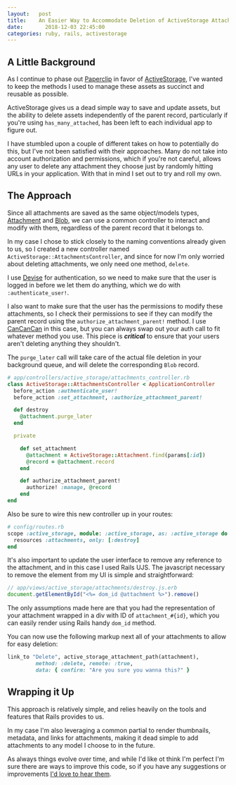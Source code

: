 ```yaml
---
layout:   post
title:    An Easier Way to Accommodate Deletion of ActiveStorage Attachments
date:       2018-12-03 22:45:00
categories: ruby, rails, activestorage
---
```


## A Little Background

As I continue to phase out [Paperclip](https://github.com/thoughtbot/paperclip) in favor of [ActiveStorage](https://edgeguides.rubyonrails.org/active_storage_overview.html), I've wanted to keep the methods I used to manage these assets as succinct
and reusable as possible.

ActiveStorage gives us a dead simple way to save and update assets, but the ability to delete assets independently of the parent record, particularly if you're using `has_many_attached`, has been left to each individual app to figure out.

I have stumbled upon a couple of different takes on how to potentially do this, but I've not been satisfied with their approaches. Many do not take into account authorization and permissions, which if you're not careful, allows any user to delete any attachment they choose just by randomly hitting URLs in your application. With that in mind I set out to try and roll my own.

## The Approach

Since all attachments are saved as the same object/models types, [Attachment](https://api.rubyonrails.org/classes/ActiveStorage/Attachment.html) and [Blob](https://api.rubyonrails.org/classes/ActiveStorage/Blob.html), we can use a common controller to interact and modify with them, regardless of the parent record that it belongs to.

In my case I chose to stick closely to the naming conventions already given to us, so I created a new controller named `ActiveStorage::AttachmentsController`, and since for now I'm only worried about deleting attachments, we only need one method, `delete`.

I use [Devise](https://github.com/plataformatec/devise) for authentication, so we need to make sure that the user is logged in before we let them do anything, which we do with `:authenticate_user!`.

I also want to make sure that the user has the permissions to modify these attachments, so I check their permissions to see if they can modify the parent record using the `authorize_attachment_parent!` method. I use [CanCanCan](https://github.com/CanCanCommunity/cancancan) in this case, but you can always swap out your auth call to fit whatever method you use. This piece is *__critical__* to ensure that your users aren't deleting anything they shouldn't.

The `purge_later` call will take care of the actual file deletion in your background queue, and will delete the corresponding `Blob` record.

```ruby
# app/controllers/active_storage/attachments_controller.rb
class ActiveStorage::AttachmentsController < ApplicationController
  before_action :authenticate_user!
  before_action :set_attachment, :authorize_attachment_parent!

  def destroy
    @attachment.purge_later
  end

  private

    def set_attachment
      @attachment = ActiveStorage::Attachment.find(params[:id])
      @record = @attachment.record
    end

    def authorize_attachment_parent!
      authorize! :manage, @record
    end
end
```

Also be sure to wire this new controller up in your routes:

```ruby
# config/routes.rb
scope :active_storage, module: :active_storage, as: :active_storage do
  resources :attachments, only: [:destroy]
end
```

It's also important to update the user interface to remove any reference to the attachment, and in this case I used Rails UJS. The javascript necessary to remove the element from my UI is simple and straightforward:

```javascript
// app/views/active_storage/attachments/destroy.js.erb
document.getElementById("<%= dom_id @attachment %>").remove()
```

The only assumptions made here are that you had the representation of your attachment wrapped in a div with ID of `attachment_#{id}`, which you can easily render using Rails handy `dom_id` method.

You can now use the following markup next all of your attachments to allow for easy deletion:

```ruby
link_to "Delete", active_storage_attachment_path(attachment),
         method: :delete, remote: :true,
         data: { confirm: "Are you sure you wanna this?" }
```


## Wrapping it Up
This approach is relatively simple, and relies heavily on the tools and features that Rails provides to us.

In my case I'm also leveraging a common partial to render thumbnails, metadata, and links for attachments, making it dead simple to add attachments to any model I choose to in the future.

As always things evolve over time, and while I'd like ot think I'm perfect I'm sure there are ways to improve this code, so if you have any suggestions or improvements [I'd love to hear them](https://twitter.com/kylekeesling).
